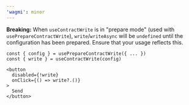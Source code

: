 ```yaml
---
'wagmi': minor
---
```


**Breaking:** When `useContractWrite` is in "prepare mode" (used with `usePrepareContractWrite`), `write`/`writeAsync` will be `undefined` until the configuration has been prepared. Ensure that your usage reflects this.

```tsx
const { config } = usePrepareContractWrite({ ... })
const { write } = useContractWrite(config)

<button
  disabled={!write}
  onClick={() => write?.()}
>
  Send
</button>
```
